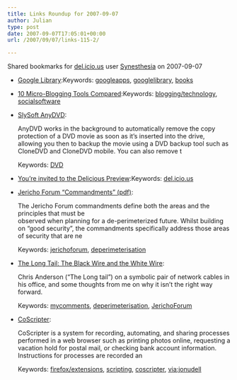 ```yaml
---
title: Links Roundup for 2007-09-07
author: Julian
type: post
date: 2007-09-07T17:05:01+00:00
url: /2007/09/07/links-115-2/

---
```

Shared bookmarks for [del.icio.us][1] user  [Synesthesia][2] on 2007-09-07

  * [Google Library][3]:Keywords: [googleapps][4], [googlelibrary][5], [books][6]
  * [10 Micro-Blogging Tools Compared][7]:Keywords: [blogging/technology][8], [socialsoftware][9]
  * [SlySoft AnyDVD][10]:
  
    AnyDVD works in the background to automatically remove the copy protection of a DVD movie as soon as it&#8217;s inserted into the drive, allowing you then to backup the movie using a DVD backup tool such as CloneDVD and CloneDVD mobile. You can also remove t
  
    Keywords: [DVD][11]
  * [You&#8217;re invited to the Delicious Preview][12]:Keywords: [del.icio.us][13]
  * [Jericho Forum &#8220;Commandments&#8221; (pdf)][14]:
  
    The Jericho Forum commandments define both the areas and the principles that must be<br>observed when planning for a de-perimeterized future. Whilst building on “good security”, the commandments specifically address those areas of security that are ne
  
    Keywords: [jerichoforum][15], [deperimeterisation][16]
  * [The Long Tail: The Black Wire and the White Wire][17]:
  
    Chris Anderson (&#8220;The Long tail&#8221;) on a symbolic pair of network cables in his office, and some thoughts from me on why it isn&#8217;t the right way forward.
  
    Keywords: [mycomments][18], [deperimeterisation][16], [JerichoForum][19]
  * [CoScripter][20]:
  
    CoScripter is a system for recording, automating, and sharing processes performed in a web browser such as printing photos online, requesting a vacation hold for postal mail, or checking bank account information. Instructions for processes are recorded an
  
    Keywords: [firefox/extensions][21], [scripting][22], [coscripter][23], [via:jonudell][24]

 [1]: http://del.icio.us/
 [2]: http://del.icio.us/synesthesia
 [3]: http://googleblog.blogspot.com/2007/09/collect-share-and-discover-books.html "http://googleblog.blogspot.com/2007/09/collect-share-and-discover-books.html"
 [4]: http://del.icio.us/synesthesia/googleapps
 [5]: http://del.icio.us/synesthesia/googlelibrary
 [6]: http://del.icio.us/synesthesia/books
 [7]: http://www.readwriteweb.com/archives/10_micro-blogging_tools_compared.php "http://www.readwriteweb.com/archives/10_micro-blogging_tools_compared.php"
 [8]: http://del.icio.us/synesthesia/blogging/technology
 [9]: http://del.icio.us/synesthesia/socialsoftware
 [10]: http://www.slysoft.com/en/anydvd.html "http://www.slysoft.com/en/anydvd.html"
 [11]: http://del.icio.us/synesthesia/DVD
 [12]: http://preview.delicious.com/ "http://preview.delicious.com/"
 [13]: http://del.icio.us/synesthesia/del.icio.us
 [14]: http://www.opengroup.org/jericho/commandments_v1.2.pdf "http://www.opengroup.org/jericho/commandments_v1.2.pdf"
 [15]: http://del.icio.us/synesthesia/jerichoforum
 [16]: http://del.icio.us/synesthesia/deperimeterisation
 [17]: http://www.longtail.com/the_long_tail/2007/09/the-black-wire-.html "http://www.longtail.com/the_long_tail/2007/09/the-black-wire-.html"
 [18]: http://del.icio.us/synesthesia/mycomments
 [19]: http://del.icio.us/synesthesia/JerichoForum
 [20]: http://services.alphaworks.ibm.com/coscripter/browse/about "http://services.alphaworks.ibm.com/coscripter/browse/about"
 [21]: http://del.icio.us/synesthesia/firefox/extensions
 [22]: http://del.icio.us/synesthesia/scripting
 [23]: http://del.icio.us/synesthesia/coscripter
 [24]: http://del.icio.us/synesthesia/via:jonudell